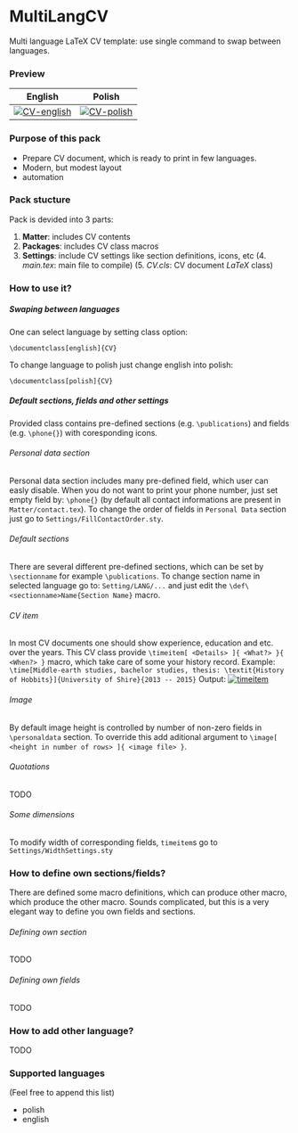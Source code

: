 # MultiLangCV
Multi language LaTeX CV template: use single command to swap between languages.

### Preview

| English | Polish |
|:---:|:---:|
| [![CV-english](https://raw.githubusercontent.com/andywiecko/MultiLangCV/master/examples/CV-english.png)](https://raw.githubusercontent.com/andywiecko/MultiLangCV/master/examples/CV-english.pdf)  | [![CV-polish](https://raw.githubusercontent.com/andywiecko/MultiLangCV/master/examples/CV-polish.png)](https://raw.githubusercontent.com/andywiecko/MultiLangCV/master/examples/CV-polish.pdf) |

### Purpose of this pack

* Prepare CV document, which is ready to print in few languages.
* Modern, but modest layout
* automation

### Pack stucture
Pack is devided into 3 parts:
1. **Matter**:  includes CV contents
2. **Packages**: includes CV class macros
3. **Settings**: include CV settings like section definitions, icons, etc
(4. *main.tex*: main file to compile)
(5. *CV.cls*: CV document *LaTeX* class)


### How to use it?
##### Swaping between languages
One can select language by setting class option:
```
\documentclass[english]{CV}
```
To change language to polish just change english into polish:
```
\documentclass[polish]{CV}
```
##### Default sections, fields and other settings
Provided class contains pre-defined sections (e.g. `\publications`) and fields (e.g. `\phone{}`) with coresponding icons.

###### Personal data section
Personal data section includes many pre-defined field, which user can easly disable. 
When you do not want to print your phone number, just set empty field by: `\phone{}` (by default all contact informations are present in `Matter/contact.tex`).
To change the order of fields in `Personal Data` section just go to `Settings/FillContactOrder.sty`.

###### Default sections
There are several different pre-defined sections, which can be set by `\sectionname` for example `\publications`.
To change section name in selected language go to: `Setting/LANG/...` and just edit the `\def\<sectionname>Name{Section Name}` macro.

###### CV item
In most CV documents one should show experience, education and etc.  over the years.
This CV class provide `\timeitem[ <Details> ]{ <What?> }{ <When?> }` macro, which take care of some your history record.
Example:
`\time[Middle-earth studies, bachelor studies, thesis: \textit{History of Hobbits}]{University of Shire}{2013 -- 2015}`
Output:
[![timeitem](https://raw.githubusercontent.com/andywiecko/MultiLangCV/master/examples/timeitem.png)](https://raw.githubusercontent.com/andywiecko/MultiLangCV/master/examples/timeitem.png)

###### Image
By default image height is controlled by number of non-zero fields in `\personaldata` section.
To override this add aditional argument to `\image[ <height in number of rows> ]{ <image file> }`.

###### Quotations
TODO

###### Some dimensions
To modify width of corresponding fields, `timeitem`s go to `Settings/WidthSettings.sty`


### How to define own sections/fields?

There are defined some macro definitions, which can produce other macro, which produce the other macro.
Sounds complicated, but this is a very elegant way to define you own fields and sections.


###### Defining own section
TODO

###### Defining own fields
TODO

### How to add other language?
TODO

### Supported languages
(Feel free to append this list)
* polish
* english


